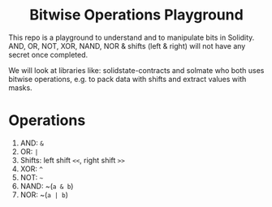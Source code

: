 # <h1 align="center"> Bitwise Operations Playground </h1>

This repo is a playground to understand and to manipulate bits in Solidity. AND, OR, NOT, XOR, NAND, NOR & shifts (left & right) will not have any secret once completed.

We will look at libraries like: solidstate-contracts and solmate who both uses bitwise operations, e.g. to pack data with shifts and extract values with masks.

# Operations

1.  AND: `&`
2.  OR: `|`
3.  Shifts: left shift `<<`, right shift `>>`
4.  XOR: `^`
5.  NOT: `~`
6.  NAND: ~(`a & b`)
7.  NOR: ~(`a | b`)
